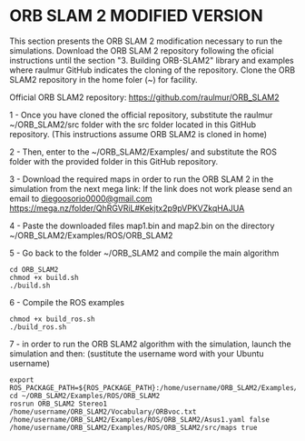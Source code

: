 # ORB SLAM 2 MODIFIED VERSION

This section presents the ORB SLAM 2 modification necessary to run the simulations.
Download the ORB SLAM 2 repository following the oficial instructions until the section 
"3. Building ORB-SLAM2" library and examples where raulmur GitHub indicates the cloning of the repository. Clone the ORB SLAM2 repository in the home foler (~) for facility. 

Official ORB SLAM2 repository:
https://github.com/raulmur/ORB_SLAM2

1 - Once you have cloned the official repository,  substitute the raulmur ~/ORB_SLAM2/src folder with the src folder located in this GitHub repository. (This instructions assume ORB SLAM2 is cloned in home)

2 - Then, enter to the ~/ORB_SLAM2/Examples/ and substitute the ROS folder with the provided folder in this GitHub repository.

3 - Download the required maps in order to run the ORB SLAM 2 in the simulation from the next mega link: If the link does not work please send an email to diegoosorio0000@gmail.com
https://mega.nz/folder/QhRGVRiL#Kekjtx2p9pVPKVZkqHAJUA

4 - Paste the downloaded files map1.bin and map2.bin on the directory ~/ORB_SLAM2/Examples/ROS/ORB_SLAM2

5 - Go back to the folder ~/ORB_SLAM2 and compile the main algorithm

    cd ORB_SLAM2
    chmod +x build.sh
    ./build.sh
6 - Compile the ROS examples

    chmod +x build_ros.sh
    ./build_ros.sh
7 - in order to run the ORB SLAM2 algorithm with the simulation, launch the simulation and then: (sustitute the username word with your Ubuntu username)

    export ROS_PACKAGE_PATH=${ROS_PACKAGE_PATH}:/home/username/ORB_SLAM2/Examples/ROS
    cd ~/ORB_SLAM2/Examples/ROS/ORB_SLAM2
    rosrun ORB_SLAM2 Stereo1 /home/username/ORB_SLAM2/Vocabulary/ORBvoc.txt    /home/username/ORB_SLAM2/Examples/ROS/ORB_SLAM2/Asus1.yaml false /home/username/ORB_SLAM2/Examples/ROS/ORB_SLAM2/src/maps true
    

